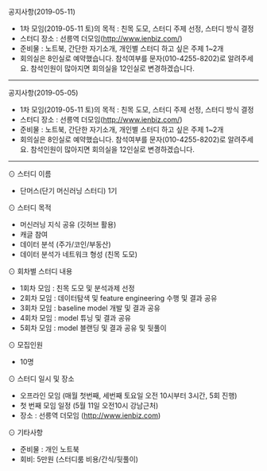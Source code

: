공지사항(2019-05-11) 

- 1차 모임(2019-05-11 토)의 목적 : 친목 도모, 스터디 주제 선정, 스터디 방식 결정 
- 스터디 장소 : 선릉역 더모임(http://www.ienbiz.com/)
- 준비물 : 노트북, 간단한 자기소개, 개인별 스터디 하고 싶은 주제 1~2개 
- 회의실은 8인실로 예약했습니다. 참석여부를 문자(010-4255-8202)로 알려주세요. 참석인원이 많아지면 회의실을 12인실로 변경하겠습니다. 

-------------------------------------------------------------------------------------------------------------------------

공지사항(2019-05-05) 

- 1차 모임(2019-05-11 토)의 목적 : 친목 도모, 스터디 주제 선정, 스터디 방식 결정 
- 스터디 장소 : 선릉역 더모임(http://www.ienbiz.com/)
- 준비물 : 노트북, 간단한 자기소개, 개인별 스터디 하고 싶은 주제 1~2개 
- 회의실은 8인실로 예약했습니다. 참석여부를 문자(010-4255-8202)로 알려주세요. 참석인원이 많아지면 회의실을 12인실로 변경하겠습니다. 

-------------------------------------------------------------------------------------------------------------------------

⊙ 스터디 이름 
-   단머스(단기 머신러닝 스터디) 1기 

⊙ 스터디 목적 
- 머신러닝 지식 공유 (깃허브 활용) 
- 캐글 참여 
- 데이터 분석 (주가/코인/부동산) 
- 데이터 분석가 네트워크 형성 (친목 도모) 

⊙ 회차별 스터디 내용 
-   1회차 모임 : 친목 도모 및 분석과제 선정 
-   2회차 모임 : 데이터탐색 및 feature engineering 수행 및 결과 공유 
-   3회차 모임 : baseline model 개발 및 결과 공유 
-   4회차 모임 : model 튜닝 및 결과 공유 
-   5회차 모임 : model 블랜딩 및 결과 공유 및 뒷풀이

⊙ 모집인원 
- 10명 

⊙ 스터디 일시 및 장소 
- 오프라인 모임 (매월 첫번째, 세번째 토요일 오전 10시부터 3시간, 5회 진행) 
- 첫 번째 모임 일정 (5월 11일 오전10시 강남근처) 
- 장소 : 선릉역 더모임 (http://www.ienbiz.com) 

⊙ 기타사항 
- 준비물 : 개인 노트북 
- 회비: 5만원 (스터디룸 비용/간식/뒷풀이) 
